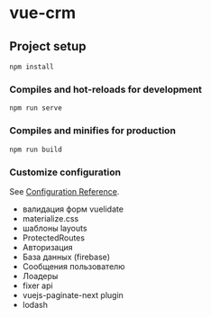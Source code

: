 # vue-crm

## Project setup

```
npm install
```

### Compiles and hot-reloads for development

```
npm run serve
```

### Compiles and minifies for production

```
npm run build
```

### Customize configuration

See [Configuration Reference](https://cli.vuejs.org/config/).

- валидация форм vuelidate
- materialize.css
- шаблоны layouts
- ProtectedRoutes
- Авторизация
- База данных (firebase)
- Сообщения пользователю
- Лоадеры
- fixer api
- vuejs-paginate-next plugin
- lodash
